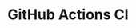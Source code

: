 # GitHub Actions CI


























































































































































































































































































































































































































































































































































































































































































































































































































































































































































































































































































































































































































































































































































































































































































































































